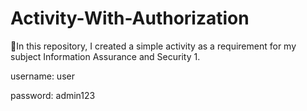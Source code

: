 # Activity-With-Authorization
🚀In this repository, I created a simple activity as a requirement for my subject Information Assurance and Security 1.


username: user

password: admin123
